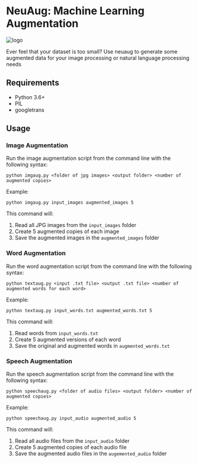 # NeuAug: Machine Learning Augmentation

![logo](logo.png)


Ever feel that your dataset is too small? Use neuaug to generate some augmented data for your image processing or natural language processing needs

## Requirements

- Python 3.6+
- PIL
- googletrans

## Usage

### Image Augmentation

Run the image augmentation script from the command line with the following syntax:

```
python imgaug.py <folder of jpg images> <output folder> <number of augmented copies>
```

Example:
```
python imgaug.py input_images augmented_images 5
```

This command will:
1. Read all JPG images from the `input_images` folder
2. Create 5 augmented copies of each image
3. Save the augmented images in the `augmented_images` folder

### Word Augmentation

Run the word augmentation script from the command line with the following syntax:

```
python textaug.py <input .txt file> <output .txt file> <number of augmented words for each word>
```

Example:
```
python textaug.py input_words.txt augmented_words.txt 5
```

This command will:
1. Read words from `input_words.txt`
2. Create 5 augmented versions of each word
3. Save the original and augmented words in `augmented_words.txt`

### Speech Augmentation

Run the speech augmentation script from the command line with the following syntax:

```
python speechaug.py <folder of audio files> <output folder> <number of augmented copies>
```

Example:
```
python speechaug.py input_audio augmented_audio 5
```

This command will:
1. Read all audio files from the `input_audio` folder
2. Create 5 augmented copies of each audio file
3. Save the augmented audio files in the `augemented_audio` folder
